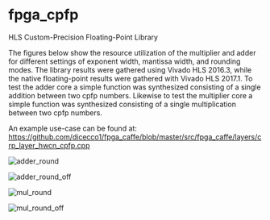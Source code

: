 # fpga_cpfp
HLS Custom-Precision Floating-Point Library

The figures below show the resource utilization of the multiplier and adder for different settings of exponent width, mantissa width, and rounding modes. The library results were gathered using Vivado HLS 2016.3, while the native floating-point results were gathered with Vivado HLS 2017.1. To test the adder core a simple function was synthesized consisting of a single addition between two cpfp numbers. Likewise to test the multiplier core a simple function was synthesized consisting of a single multiplication between two cpfp numbers. 

An example use-case can be found at: https://github.com/dicecco1/fpga_caffe/blob/master/src/fpga_caffe/layers/crp_layer_hwcn_cpfp.cpp

![adder_round](https://github.com/dicecco1/fpga_cpfp/blob/master/adder_round.png)

![adder_round_off](https://github.com/dicecco1/fpga_cpfp/blob/master/adder_round_off.png)

![mul_round](https://github.com/dicecco1/fpga_cpfp/blob/master/mul_round.png)

![mul_round_off](https://github.com/dicecco1/fpga_cpfp/blob/master/mul_round_off.png)
